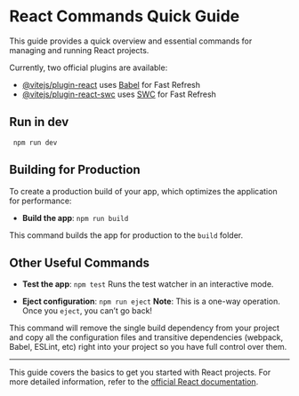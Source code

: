 # React Commands Quick Guide

This guide provides a quick overview and essential commands for 
managing and running React projects.

Currently, two official plugins are available:

- [@vitejs/plugin-react](https://github.com/vitejs/vite-plugin-react/blob/main/packages/plugin-react/README.md) uses [Babel](https://babeljs.io/) for Fast Refresh
- [@vitejs/plugin-react-swc](https://github.com/vitejs/vite-plugin-react-swc) uses [SWC](https://swc.rs/) for Fast Refresh


## Run in dev

```
 npm run dev
```

## Building for Production

To create a production build of your app, which optimizes the application for performance:

- **Build the app**: `npm run build`

This command builds the app for production to the `build` folder.

## Other Useful Commands

- **Test the app**: `npm test`
  Runs the test watcher in an interactive mode.

- **Eject configuration**: `npm run eject`
  **Note**: This is a one-way operation. Once you `eject`, you can’t go back!

This command will remove the single build dependency from your project and copy all the configuration files and transitive dependencies (webpack, Babel, ESLint, etc) right into your project so you have full control over them.

---

This guide covers the basics to get you started with React projects. For more detailed information, refer to the [official React documentation](https://reactjs.org/docs/getting-started.html).

